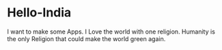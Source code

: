 # Hello-India

I want to make some Apps.
I Love the world with one religion.
Humanity is the only Religion that could make the world green again.
